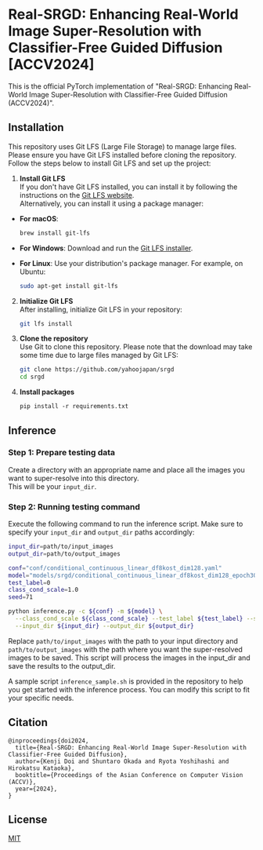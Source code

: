 # Real-SRGD: Enhancing Real-World Image Super-Resolution with Classifier-Free Guided Diffusion [ACCV2024]

This is the official PyTorch implementation of "Real-SRGD: Enhancing Real-World Image Super-Resolution with Classifier-Free Guided Diffusion (ACCV2024)".

## Installation

This repository uses Git LFS (Large File Storage) to manage large files. Please ensure you have Git LFS installed before cloning the repository. Follow the steps below to install Git LFS and set up the project:


1. **Install Git LFS**  
  If you don't have Git LFS installed, you can install it by following the instructions on the [Git LFS website](https://git-lfs.github.com/).  
  Alternatively, you can install it using a package manager:

  - **For macOS**:
    ```bash
    brew install git-lfs
    ```

  - **For Windows**:
    Download and run the [Git LFS installer](https://git-lfs.github.com/).

  - **For Linux**:
    Use your distribution's package manager. For example, on Ubuntu:
    ```bash
    sudo apt-get install git-lfs
    ```

2. **Initialize Git LFS**  
  After installing, initialize Git LFS in your repository:

    ```bash
    git lfs install
    ```

3. **Clone the repository**  
  Use Git to clone this repository. Please note that the download may take some time due to large files managed by Git LFS:

    ```bash
    git clone https://github.com/yahoojapan/srgd
    cd srgd
    ```

4. **Install packages**

    ```
    pip install -r requirements.txt
    ```

## Inference

### Step 1: Prepare testing data

Create a directory with an appropriate name and place all the images you want to super-resolve into this directory.  
This will be your `input_dir`.

### Step 2: Running testing command

Execute the following command to run the inference script. Make sure to specify your `input_dir` and `output_dir` paths accordingly:

```bash
input_dir=path/to/input_images
output_dir=path/to/output_images

conf="conf/conditional_continuous_linear_df8kost_dim128.yaml"
model="models/srgd/conditional_continuous_linear_df8kost_dim128_epoch300.pth"
test_label=0
class_cond_scale=1.0
seed=71

python inference.py -c ${conf} -m ${model} \
  --class_cond_scale ${class_cond_scale} --test_label ${test_label} --seed ${seed} \
  --input_dir ${input_dir} --output_dir ${output_dir}
```

Replace `path/to/input_images` with the path to your input directory and `path/to/output_images` with the path where you want the super-resolved images to be saved. This script will process the images in the input_dir and save the results to the output_dir.

A sample script `inference_sample.sh` is provided in the repository to help you get started with the inference process. You can modify this script to fit your specific needs.

## Citation

```
@inproceedings{doi2024,
  title={Real-SRGD: Enhancing Real-World Image Super-Resolution with Classifier-Free Guided Diffusion},
  author={Kenji Doi and Shuntaro Okada and Ryota Yoshihashi and Hirokatsu Kataoka},
  booktitle={Proceedings of the Asian Conference on Computer Vision (ACCV)},
  year={2024},
}
```

## License

[MIT](./LICENSE)
